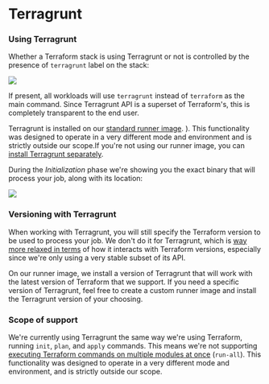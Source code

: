 # Terragrunt

### Using Terragrunt

Whether a Terraform stack is using Terragrunt or not is controlled by the presence of `terragrunt` label on the stack:

![](/assets/images/Settings_%C2%B7_GitLab__Terragrunt_with_autodeploy.png)

If present, all workloads will use `terragrunt` instead of `terraform` as the main command. Since Terragrunt API is a superset of Terraform's, this is completely transparent to the end user.

Terragrunt is installed on our [standard runner image](../../integrations/docker.md#standard-runner-image). ). This functionality was designed to operate in a very different mode and environment and is strictly outside our scope.If you're not using our runner image, you can [install Terragrunt separately](https://terragrunt.gruntwork.io/docs/getting-started/install/#install-terragrunt).

During the _Initialization_ phase we're showing you the exact binary that will process your job, along with its location:

![](/assets/images/Update_main_tf_%C2%B7_GitLab__Terragrunt_with_autodeploy.png)

### Versioning with Terragrunt

When working with Terragrunt, you will still specify the Terraform version to be used to process your job. We don't do it for Terragrunt, which is [way more relaxed in terms](https://terragrunt.gruntwork.io/docs/getting-started/supported-terraform-versions/) of how it interacts with Terraform versions, especially since we're only using a very stable subset of its API.

On our runner image, we install a version of Terragrunt that will work with the latest version of Terraform that we support. If you need a specific version of Terragrunt, feel free to create a custom runner image and install the Terragrunt version of your choosing.

### Scope of support

We're currently using Terragrunt the same way we're using Terraform, running `init`, `plan`, and `apply` commands. This means we're not supporting [executing Terraform commands on multiple modules at once](https://terragrunt.gruntwork.io/docs/features/execute-terraform-commands-on-multiple-modules-at-once/) (`run-all`). This functionality was designed to operate in a very different mode and environment, and is strictly outside our scope.
